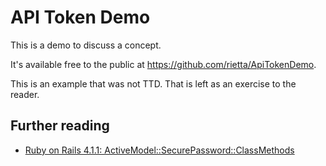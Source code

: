# API Token Demo

This is a demo to discuss a concept.

It's available free to the public at https://github.com/rietta/ApiTokenDemo.

This is an example that was not TTD. That is left as an exercise to the reader.

## Further reading

- [Ruby on Rails 4.1.1: ActiveModel::SecurePassword::ClassMethods](http://api.rubyonrails.org/classes/ActiveModel/SecurePassword/ClassMethods.html)